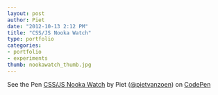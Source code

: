 ```yaml
---
layout: post
author: Piet
date: "2012-10-13 2:12 PM"
title: "CSS/JS Nooka Watch"
type: portfolio
categories:
- portfolio
- experiments
thumb: nookawatch_thumb.jpg
---
```


<p data-height="550" data-theme-id="0" data-slug-hash="Ekcly" data-user="pietvanzoen" data-default-tab="result" class='codepen'>See the Pen <a href='http://codepen.io/pietvanzoen/pen/Ekcly'>CSS/JS Nooka Watch</a> by Piet (<a href='http://codepen.io/pietvanzoen'>@pietvanzoen</a>) on <a href='http://codepen.io'>CodePen</a></p>
<script async src="//codepen.io/assets/embed/ei.js"></script>